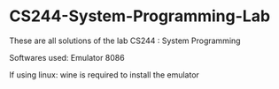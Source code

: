 # CS244-System-Programming-Lab
These are all solutions of the lab CS244 : System Programming

Softwares used:
Emulator 8086

If using linux: wine is required to install the emulator
